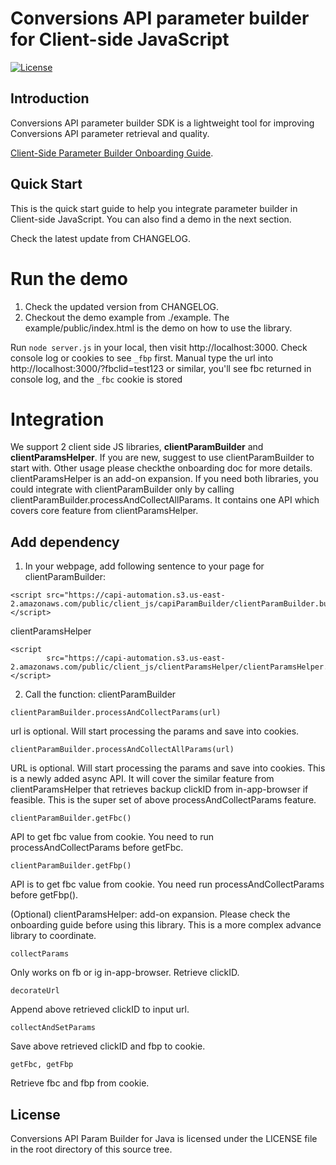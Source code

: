 # Conversions API parameter builder for Client-side JavaScript

[![License](https://img.shields.io/badge/license-Facebook%20Platform-blue.svg?style=flat-square)](https://github.com/facebook/capi-param-builder/blob/main/client_js/LICENSE)

## Introduction

Conversions API parameter builder SDK is a lightweight tool for improving
Conversions API parameter retrieval and quality.

[Client-Side Parameter Builder Onboarding Guide](https://developers.facebook.com/docs/marketing-api/conversions-api/parameter-builder-feature-library/client-side-onboarding).

## Quick Start

This is the quick start guide to help you integrate parameter builder in Client-side JavaScript.
You can also find a demo in the next section.

Check the latest update from CHANGELOG.

# Run the demo

1. Check the updated version from CHANGELOG.
2. Checkout the demo example from ./example. The example/public/index.html is the demo on how to use the library.

Run `node server.js` in your local, then visit http://localhost:3000. Check console log or cookies to see ```_fbp``` first.
Manual type the url into http://localhost:3000/?fbclid=test123 or similar, you'll see fbc returned in console log, and the ```_fbc``` cookie is stored

# Integration

We support 2 client side JS libraries, **clientParamBuilder** and **clientParamsHelper**.
If you are new, suggest to use clientParamBuilder to start with. Other usage please checkthe onboarding doc for more details.
clientParamsHelper is an add-on expansion.
If you need both libraries, you could integrate with clientParamBuilder only by calling clientParamBuilder.processAndCollectAllParams. It contains one API which covers core feature from clientParamsHelper.

## Add dependency

1. In your webpage, add following sentence to your page for clientParamBuilder:

```
<script src="https://capi-automation.s3.us-east-2.amazonaws.com/public/client_js/capiParamBuilder/clientParamBuilder.bundle.js"></script>
```

clientParamsHelper
```
<script
        src="https://capi-automation.s3.us-east-2.amazonaws.com/public/client_js/clientParamsHelper/clientParamsHelper.bundle.js"></script>
```

2. Call the function: clientParamBuilder

```
clientParamBuilder.processAndCollectParams(url)
```

url is optional. Will start processing the params and save into cookies.

```
clientParamBuilder.processAndCollectAllParams(url)
```

URL is optional. Will start processing the params and save into cookies. This is a newly added async API. It will cover the similar feature from clientParamsHelper that retrieves backup clickID from in-app-browser if feasible. This is the super set of above processAndCollectParams feature.

```
clientParamBuilder.getFbc()
```

API to get fbc value from cookie. You need to run processAndCollectParams before getFbc.

```
clientParamBuilder.getFbp()
```

API is to get fbc value from cookie. You need run processAndCollectParams before getFbp().


(Optional) clientParamsHelper: add-on expansion. Please check the onboarding guide before using this library. This is a more complex advance library to coordinate.

```
collectParams
```

Only works on fb or ig in-app-browser. Retrieve clickID.

```
decorateUrl
```

Append above retrieved clickID to input url.

```
collectAndSetParams
```

Save above retrieved clickID and fbp to cookie.

```
getFbc, getFbp
```

Retrieve fbc and fbp from cookie.

## License

Conversions API Param Builder for Java is licensed under the LICENSE file in the root directory of this source tree.
